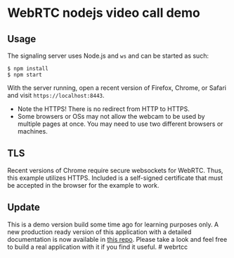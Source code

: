 WebRTC nodejs video call demo
==============

## Usage

The signaling server uses Node.js and `ws` and can be started as such:

```
$ npm install
$ npm start
```

With the server running, open a recent version of Firefox, Chrome, or Safari and visit `https://localhost:8443`.

* Note the HTTPS! There is no redirect from HTTP to HTTPS.
* Some browsers or OSs may not allow the webcam to be used by multiple pages at once. You may need to use two different browsers or machines.

## TLS

Recent versions of Chrome require secure websockets for WebRTC. Thus, this example utilizes HTTPS. Included is a self-signed certificate that must be accepted in the browser for the example to work.


## Update
This is a demo version build some time ago for learning purposes only. A new production ready version of this application with a detailed documentation is now available in [this repo](https://github.com/sauravkp/cignal). Please take a look and feel free to build a real application with it if you find it useful.
#   w e b r t c c  
 